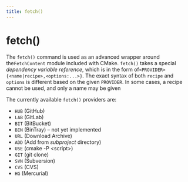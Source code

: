 ```yaml
---
title: fetch()
---
```

# fetch()

  
The `fetch()` command is used as an advanced wrapper around the`FetchContent` module included with CMake. `fetch()` takes a special _dependency variable reference_, which is in the form of`<PROVIDER>{<name|recipe>,<options:...>}`. The exact syntax of both `recipe` and `options` is different based on the given `PROVIDER`. In some cases, a recipe cannot be used, and only a name may be given

The currently available  `fetch()`  providers are:

 -   `HUB`  (GitHub)
 -   `LAB`  (GitLab)
 -   `BIT`  (BitBucket)
 -   `BIN`  (BinTray) – not yet implemented
 -   `URL`  (Download Archive)
 -   `ADD`  (Add from  _subproject_  directory)
 -   `USE` (cmake -P \<script>)
 -   `GIT` (git clone)
 -   `SVN`  (Subversion)
 -   `CVS`  (CVS)
 -   `HG` (Mercurial)

